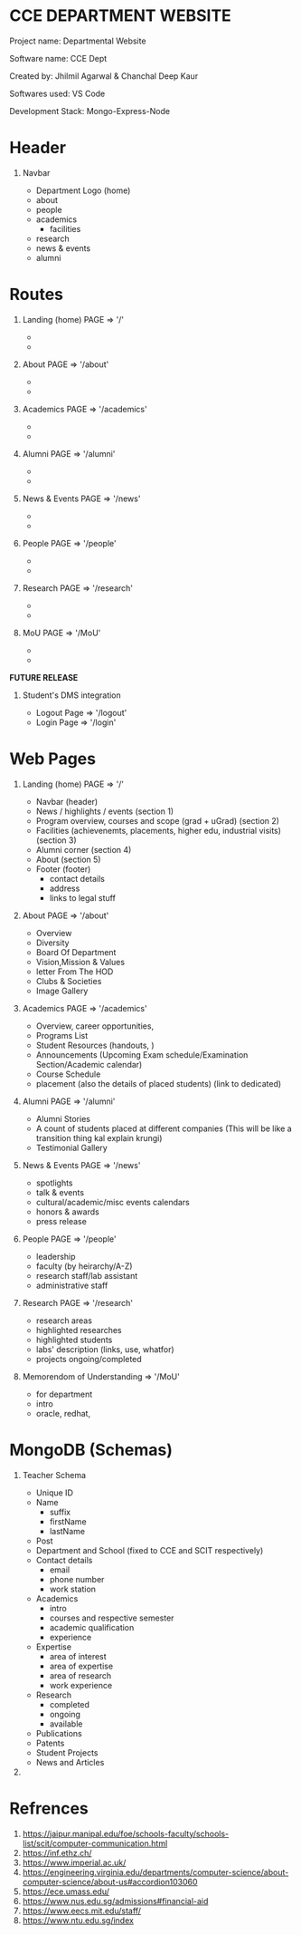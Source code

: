 **CCE DEPARTMENT WEBSITE**
==============================

Project name: Departmental Website

Software name: CCE Dept

Created by: Jhilmil Agarwal & Chanchal Deep Kaur

Softwares used: VS Code

Development Stack: Mongo-Express-Node


Header
==============================
1) Navbar
    
    - Department Logo (home)
    - about
    - people
    - academics
        - facilities
    - research
    - news & events
    - alumni


Routes
==============================
1) Landing (home) PAGE => '/'
    
    - 
    - 

2) About PAGE => '/about'
    
    -
    -
    

3) Academics PAGE => '/academics'
    
    -
    -

4) Alumni PAGE => '/alumni'
    
    -
    -

5) News & Events PAGE => '/news'
    
    -
    -

6) People PAGE => '/people'
    
    -
    -

7) Research PAGE => '/research'
    
    -
    -

8) MoU PAGE => '/MoU'

    -
    -


**FUTURE RELEASE**
    
1) Student's DMS integration

    - Logout Page => '/logout'
    - Login Page => '/login'


Web Pages
==============================
1) Landing (home) PAGE => '/'
    
    - Navbar                                                                   (header)
    - News / highlights / events                                               (section 1)
    - Program overview, courses and scope (grad + uGrad)                       (section 2)
    - Facilities (achievenemts, placements, higher edu, industrial visits)     (section 3)
    - Alumni corner                                                            (section 4)
    - About                                                                    (section 5)
    - Footer                                                                   (footer)
        - contact details
        - address
        - links to legal stuff

2) About PAGE => '/about'
    
    - Overview
    - Diversity
    - Board Of Department
    - Vision,Mission & Values
    - letter From The HOD
    - Clubs & Societies
    - Image Gallery
    
3) Academics PAGE => '/academics'
    
    - Overview, career opportunities, 
    - Programs List
    - Student Resources (handouts, )
    - Announcements (Upcoming Exam schedule/Examination Section/Academic calendar)
    - Course Schedule
    - placement (also the details of placed students) (link to dedicated)

4) Alumni PAGE => '/alumni'
    
    - Alumni Stories
    - A count of students placed at different companies (This will be like a transition thing kal explain krungi)
    - Testimonial Gallery

5) News & Events PAGE => '/news'
    
    - spotlights
    - talk & events
    - cultural/academic/misc events calendars
    - honors & awards
    - press release

6) People PAGE => '/people'
    
    - leadership
    - faculty (by heirarchy/A-Z)
    - research staff/lab assistant
    - administrative staff

7) Research PAGE => '/research'
    
    - research areas
    - highlighted researches
    - highlighted students
    - labs' description (links, use, whatfor) 
    - projects ongoing/completed

8) Memorendom of Understanding => '/MoU'
    
    - for department
    - intro
    - oracle, redhat, 



MongoDB (Schemas)
==============================
1) Teacher Schema
    
    - Unique ID
    - Name 
        - suffix
        - firstName
        - lastName
    - Post
    - Department and School (fixed to CCE and SCIT respectively)
    - Contact details
        - email
        - phone number
        - work station
    - Academics
        - intro
        - courses and respective semester
        - academic qualification
        - experience
    - Expertise
        - area of interest
        - area of expertise
        - area of research
        - work experience
    - Research
        - completed
        - ongoing
        - available
    - Publications
    - Patents
    - Student Projects
    - News and Articles

2) 






Refrences
==============================
1) https://jaipur.manipal.edu/foe/schools-faculty/schools-list/scit/computer-communication.html
2) https://inf.ethz.ch/
3) https://www.imperial.ac.uk/
4) https://engineering.virginia.edu/departments/computer-science/about-computer-science/about-us#accordion103060
5) https://ece.umass.edu/
6) https://www.nus.edu.sg/admissions#financial-aid
7) https://www.eecs.mit.edu/staff/
8) https://www.ntu.edu.sg/index